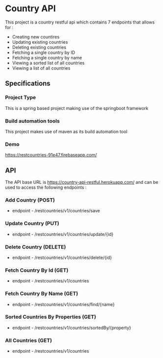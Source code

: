 # Country API

This project is a country restful api which contains 7 endpoints that allows for :
- Creating new countires
- Updating existing countries
- Deleting existing countries
- Fetching a single country by ID
- Fetching a single country by name
- Viewing a sorted list of all countries
- Viewing a list of all countries

## Specifications

### Project Type
This is a spring based project making use of the springboot framework

### Build automation tools
This project makes use of maven as its build automation tool

### Demo
https://restcountries-91e47.firebaseapp.com/

## API
The API base URL is https://country-api-restful.herokuapp.com/ and can be used to access the following endpoints :

### Add Country (POST)
- endpoint - /restcountries/v1/countries/save

### Update Country (PUT)
- endpoint - /restcountries/v1/countries/update/{id}

### Delete Country (DELETE)
- endpoint - /restcountries/v1/countries/delete/{id}

### Fetch Country By Id (GET)
- endpoint - /restcountries/v1/countries

### Fetch Country By Name (GET)
- endpoint - /restcountries/v1/countries/find/{name}

### Sorted Countries By Properties (GET)
- endpoint - /restcountries/v1/countries/sortedBy/{property}

### All Countries (GET)
- endpoint - /restcountries/v1/countries

